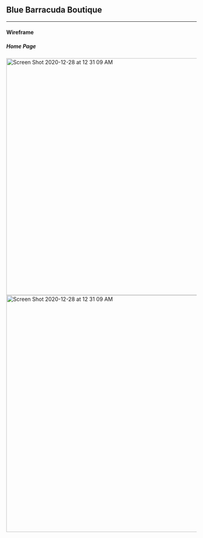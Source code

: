 ## Blue Barracuda Boutique 
--------------

#### Wireframe
##### Home Page
<img width="625" alt="Screen Shot 2020-12-28 at 12 31 09 AM" src="https://user-images.githubusercontent.com/60105611/103191772-31aa1a80-48a4-11eb-9285-b41bdb706883.png">


<img width="625" alt="Screen Shot 2020-12-28 at 12 31 09 AM" src="https://user-images.githubusercontent.com/60105611/103192129-91ed8c00-48a5-11eb-9b84-9bc60e0502b9.png">

